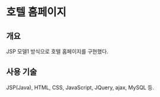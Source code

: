 # 호텔 홈페이지
## 개요
JSP 모델1 방식으로 호텔 홈페이지를 구현했다.
## 사용 기술
JSP(Java), HTML, CSS, JavaScript, JQuery, ajax, MySQL 등.
